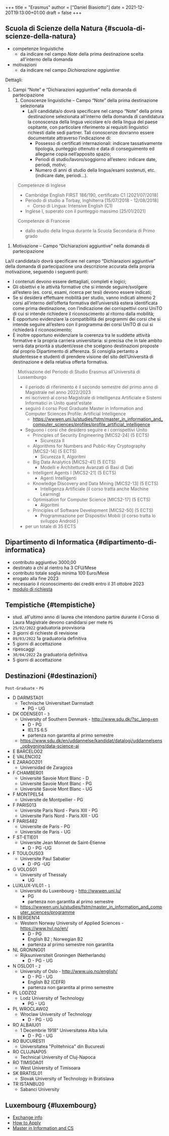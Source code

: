 +++
title = "Erasmus"
author = ["Daniel Biasiotto"]
date = 2021-12-20T19:13:00+01:00
draft = false
+++

## Scuola di Scienze della Natura {#scuola-di-scienze-della-natura}

-   competenze linguistiche
    -   da indicare nel campo _Note_ della prima destinazione scelta all'interno della domanda
-   motivazioni
    -   da indicare nel campo _Dichiarazione aggiuntive_

Dettagli:

1.  Campi “Note” e “Dichiarazioni aggiuntive” nella domanda di partecipazione
    1.  Conoscenze linguistiche – Campo “Note” della prima destinazione selezionata
        -   La/il candidata/o dovrà specificare nel campo “Note” della prima destinazione selezionata all’interno della domanda di candidatura la conoscenza della lingua veicolare e/o della lingua del paese ospitante, con particolare riferimento ai requisiti linguistici richiesti dalle sedi partner. Tali conoscenze dovranno essere documentate attraverso l’indicazione di:
            -   Possesso di certificati internazionali: indicare tassativamente tipologia, punteggio ottenuto e data di conseguimento ed allegarne copia nell’apposito spazio;
            -   Periodi di studio/lavoro/soggiorno all’estero: indicare date, periodi, motivi;
            -   Numero di anni di studio della lingua/esami sostenuti, etc. (indicare date, periodi…).

> Competenze di Inglese
>
> -   Cambridge English FIRST 186/190, certificato C1 [2021/07/2018]
> -   Periodo di studio a Torbay, Inghilterra [15/07/2018 - 12/08/2018]
>     -   Corso di Lingua: Intensive English (C1)
> -   Inglese I, superato con il punteggio massimo [25/01/2021]
>
> Competenze di Francese
>
> -   dallo studio della lingua durante la Scuola Secondaria di Primo grado

1.  Motivazione – Campo “Dichiarazioni aggiuntive” nella domanda di partecipazione

La/il candidata/o dovrà specificare nel campo “Dichiarazioni aggiuntive” della domanda di partecipazione una descrizione accurata della propria motivazione, seguendo i seguenti punti:

-   I contenuti devono essere dettagliati, completi e logici;
-   Gli obiettivi e le attività formative che si intende seguire/svolgere all’estero (es. corsi, esami, ricerca per tesi) devono essere indicati;
-   Se si desidera effettuare mobilità per studio, vanno indicati almeno 2 corsi all’interno dell’offerta formativa dell’università estera identificata come prima destinazione, con l’indicazione dei corrispettivi corsi UniTO di cui si intende richiedere il riconoscimento al ritorno dalla mobilità;
-   È opportuno evidenziare la compatibilità dei programmi dei corsi che si intende seguire all’estero con il programma dei corsi UniTO di cui si richiederà il riconoscimento;
-   È inoltre opportuno evidenziare la coerenza tra le suddette attività formative e la propria carriera universitaria: si precisa che in tale ambito verrà data priorità a studenti/esse che scelgono destinazioni proposte dal proprio Dipartimento di afferenza. Si consiglia pertanto a studentesse e studenti di prendere visione del sito dell’Università di destinazione e della relativa offerta formativa.

> Motivazione del Periodo di Studio Erasmus all'Universitá di Lussemburgo
>
> -   il periodo di riferimento é il secondo semestre del primo anno di Magistrale nel anno 2022/2023
> -   mi iscriveró al corso Magistrale di Intelligenza Artificiale e Sistemi Informatici in Unito quest'estate
> -   seguiró il corso Post Graduate Master in Information and Computer Sciences Profile: Artificial Intelligence
>     -   <https://wwwen.uni.lu/studies/fstm/master_in_information_and_computer_sciences/profiles/profile_artificial_intelligence>
> -   Seguono i corsi che desidero seguire e i corrispettivi Unito
>     -   Principles of Security Engineering [MICS2-24] (5 ECTS)
>         -   Sicurezza II
>     -   Algorithms for Numbers and Public-Key Cryptography [MICS2-14] (5 ECTS)
>         -   Sicurezza II, Algoritmi
>     -   Big Data Analytics [MICS2-41] (5 ECTS)
>         -   Modelli e Architetture Avanzati di Basi di Dati
>     -   Intelligent Agents I [MICS2-21] (5 ECTS)
>         -   Agenti Intelligenti
>     -   Knowledge Discovery and Data Mining [MICS2-13] (5 ECTS)
>         -   Intelligenza Artificiale (il corso tratta anche Machine Learning)
>     -   Optimisation for Computer Science [MICS2-17] (5 ECTS)
>         -   Algoritmi
>     -   Principles of Software Development [MICS2-50] (5 ECTS)
>         -   Programmazione per Dispositivi Mobili (il corso tratta lo sviluppo Android )
> -   per un totale di 35 ECTS


## Dipartimento di Informatica {#dipartimento-di-informatica}

-   contributo aggiuntivo 3000,00
-   destinato a chi al rientro ha 3 CFU/Mese
-   contributo totale soglia minima 100 Euro/Mese
-   erogato alla fine 2023
-   necessario il riconoscimento dei crediti entro il 31 ottobre 2023
-   [modulo di richiesta](http://laurea.educ.di.unito.it/index.php/accreditamento/consultazione/ListaDocumenti?commissione=12)


## Tempistiche {#tempistiche}

-   stud. all'ultimo anno di laurea che intendono partire durante il Corso di Laura Magistrale devono candidarsi per mete `PG`
-   `25/02/2022` graduatoria provvisoria
-   3 giorni di richieste di revisione
-   `09/03/2022` 1a graduatoria definitiva
-   5 giorni di accettazione
-   ripescaggi
-   `30/04/2022` 2a graduatoria definitiva
-   5 giorni di accettazione


## Destinazioni {#destinazioni}

`Post-Graduate` - `PG`

-   D DARMSTA01
    -   Technische Universitaet Darmstadt
        -   PG - UG
-   <span class="underline">DK ODENSE01</span> - `3`
    -   University of Southern Denmark - <http://www.sdu.dk/?sc_lang=en>
        -   D - PG
        -   IELTS 6.5
        -   partenza non garantita al primo semestre
    -   <https://www.sdu.dk/en/uddannelse/kandidat/datalogi/uddannelsens_opbygning/data-science-ai>
-   E BARCELO02
-   E VALENCI02
-   E ZARAGOZ01
    -   Universidad de Zaragoza
-   F CHAMBER01
    -   Université Savoie Mont Blanc - D
    -   Université Savoie Mont Blanc - PG
    -   Université Savoie Mont Blanc - UG
-   F MONTPEL54
    -   Universite de Montpellier - PG
-   <span class="underline">F PARIS013</span>
    -   Universite Paris Nord - Paris XIII - PG
    -   Universite Paris Nord - Paris XIII - UG
-   F PARIS482
    -   Universite de Paris - PG
    -   Universite de Paris - UG
-   F ST-ETIE01
    -   Universite Jean Monnet de Saint-Etienne
        -   D - PG -UG
-   F TOULOUS03
    -   Universite Paul Sabatier
        -   D -PG -UG
-   G VOLOS01
    -   University of Thessaly
        -   UG
-   <span class="underline">LUXLUX-VIL01</span> - `1`
    -   Université du Luxenbourg - <http://wwwen.uni.lu/>
        -   PG
        -   partenza non garantita al primo semestre
    -   <https://wwwen.uni.lu/studies/fstm/master_in_information_and_computer_sciences/programme>
-   <span class="underline">N BERGEN14</span>
    -   Western Norway University of Applied Sciences - <https://www.hvl.no/en/>
        -   D - PG
        -   English B2 ; Norwegian B2
        -   partenza al primo semestre non garantita
-   NL GRONING01
    -   Rijksuniversiteit Groningen (Netherlands)
        -   D - PG - UG
-   <span class="underline">N OSLO01</span> - `2`
    -   University of Oslo - <http://www.uio.no/english/>
        -   D - PG - UG
        -   English B2 (CEFR)
        -   partenza non garantita al primo semestre
-   PL LODZ02
    -   Lodz University of Technology
        -   PG - UG
-   PL WROCLAW02
    -   Wroclaw University of Technology
        -   D - PG - UG
-   RO ALBAIU01
    -   1 Decembrie 1918" Universitatea Alba Iulia
        -   D - PG - UG
-   RO BUCURES11
    -   Universitatea "Politehnica" din Bucuresti
-   RO CLUJNAP05
    -   Technical University of Cluj-Napoca
-   RO TIMISOA01
    -   West University of Timisoara
-   SK BRATISL01
    -   Slovak University of Technology in Bratislava
-   TR ISTANBU20
    -   Sabanci University


## Luxembourg {#luxembourg}

-   [Exchange info](https://wwwen.uni.lu/international/mobility/incoming_exchange_students)
-   [How to Apply](https://wwwen.uni.lu/international/mobility/incoming_exchange_students/how_do_i_apply)
-   [Master in Information and CS](https://wwwen.uni.lu/studies/fstm/master_in_information_and_computer_sciences/programme)